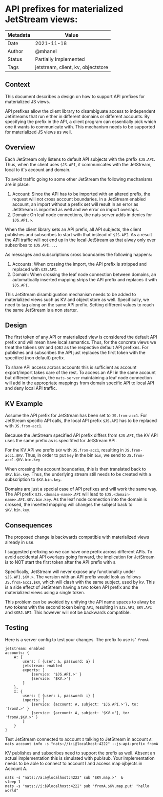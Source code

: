 # API prefixes for materialized JetStream views: 

|Metadata|Value|
|--------|-----|
|Date    |2021-11-18|
|Author  |@mhanel|
|Status  |Partially Implemented|
|Tags    |jetstream, client, kv, objectstore |

## Context

This document describes a design on how to support API prefixes for materialized JS views. 

API prefixes allow the client library to disambiguate access to independent JetStreams that run either in different domains or different accounts.
By specifying the prefix in the API, a client program can essentially pick which one it wants to communicate with.
This mechanism needs to be supported for materialized JS views as well.

## Overview 

Each JetStream only listens to default API subjects with the prefix `$JS.API`.
Thus, when the client uses `$JS.API`, it communicates with the JetStream, local to it's account and domain.

To avoid traffic going to some other JetStream the following mechanisms are in place:
1. Account: Since the API has to be imported with an altered prefix, the request will not cross account boundaries. 
    In a JetStream enabled account, an import without a prefix set will result in an error as JetStream is imported as well and we error on import overlaps. 
2. Domain: On leaf node connections, the nats server adds in denies for `$JS.API.>`.

When the client library sets an API prefix, all API subjects, the client publishes and subscribes to start with that instead of `$JS.API`.
As a result the API traffic will not end up in the local JetStream as that alway only ever subscribes to `$JS.API....`

As messages and subscriptions cross boundaries the following happens:
1. Accounts: When crossing the import, the API prefix is stripped and replaced with `$JS.API`.
2. Domain: When crossing the leaf node connection between domains, an automatically inserted mapping strips the API prefix and replaces it with `$JS.API`.

This JetStream disambiguation mechanism needs to be added to materialized views such as KV and object store as well.
Specifically, we need to tag along on the same API prefix. 
Setting different values to reach the same JetStream is a non starter.

## Design

The first token of any API or materialized view is considered the default API prefix and will mean have local semantics.
Thus, for the concrete views we treat the tokens `$KV` and `$OBJ` as the respective default API prefixes. 
For publishes and subscribes the API just replaces the first token with the specified (non default) prefix. 

To share API access across accounts this is sufficient as account export/import takes care of the rest. 
To access an API in the same account but different domain, the `nats-server` maintaining a leaf node connection will add in the appropriate mappings from domain specific API to local API and deny local API traffic.

## KV Example

Assume the API prefix for JetStream has been set to `JS.from-acc1`.
For JetStream specific API calls, the local API prefix `$JS.API` has to be replaced with `JS.from-acc1`.

Because the JetStream specified API prefix differs from `$JS.API`, the KV API uses the same prefix as is specififed for JetStream API.

For the KV API we prefix `$KV` with `JS.from-acc1`, resulting in `JS.from-acc1.$KV`. 
Thus, in order to put `key` in the bin `bin`, we send to `JS.from-acc1.$KV.bin.key` 

When crossing the account boundaries, this is then translated back to `$KV.bin.key`.
Thus, the underlying stream still needs to be created with a subscription to `$KV.bin.key`. 

Domains are just a special case of API prefixes and will work the same way.
The API prefix `$JS.<domain-name>.API` will lead to `$JS.<domain-name>.API.$KV.bin.key`.
As the leaf node connection into the domain is crossed, the inserted mapping will changes the subject back to `$KV.bin.key`.

## Consequences 

The proposed change is backwards compatible with materialized views already in use. 

I suggested prefixing so we can have one prefix across different APIs. 
To avoid accidental API overlaps going forward, the implication for JetStream is to NOT start the first token after the API prefix with `$`.

Specifically, JetStream will never expose any functionality under `$JS.API.$KV.>`.
The version with an API prefix would look as follows `JS.from-acc1.$KV`, which will clash with the same subject, used by kv.
This is a side effect of JetStream having a two token API prefix and the materialized views using a single token.

This problem can be avoided by unifying the API name spaces to alway be two tokens with the second token being `API`, resulting in `$JS.API`, `$KV.API` and `$OBJ.API`.
This however will not be backwards compatible.

## Testing

Here is a server config to test your changes. The prefix fo use is" `fromA`

```
jetstream: enabled
accounts: {
    A: {
        users: [ {user: a, password: a} ]
        jetstream: enabled
        exports: [
            {service: '$JS.API.>' }
            {service: '$KV.>'}
        ]
    },
    I: {
        users: [ {user: i, password: i} ]
        imports: [
            {service: {account: A, subject: '$JS.API.>'}, to: 'fromA.>' }
            {service: {account: A, subject: '$KV.>'}, to: 'fromA.$KV.>' }
        ]
    }
}
```

Test JetStream connected to account `I` talking to JetStream in account `A`: `nats account info -s "nats://i:i@localhost:4222" --js-api-prefix fromA`

KV publishes and subscribes need to support the prefix as well.
Absent an actual implementation this is simulated with pub/sub.
Your implementation needs to be able to connect to account I and access map ojbjects in Account A.

```
nats -s "nats://a:a@localhost:4222" sub '$KV.map.>'  &
sleep 1
nats -s "nats://i:i@localhost:4222" pub 'fromA.$KV.map.put' "hello world"
```
